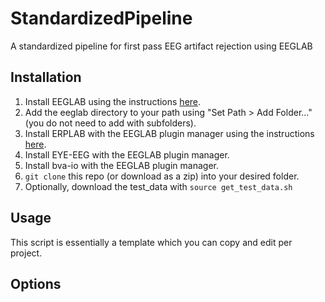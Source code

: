 # StandardizedPipeline
A standardized pipeline for first pass EEG artifact rejection using EEGLAB

## Installation

1. Install EEGLAB using the instructions [here](https://sccn.ucsd.edu/eeglab/downloadtoolbox.php/download.php).
2. Add the eeglab directory to your path using "Set Path > Add Folder..." (you do not need to add with subfolders).
3. Install ERPLAB with the EEGLAB plugin manager using the instructions [here](https://github.com/lucklab/erplab/wiki/Installation).
4. Install EYE-EEG with the EEGLAB plugin manager.
5. Install bva-io with the EEGLAB plugin manager.
6. `git clone` this repo (or download as a zip) into your desired folder.
7. Optionally, download the test_data with `source get_test_data.sh`

## Usage

This script is essentially a template which you can copy and edit per project.

## Options